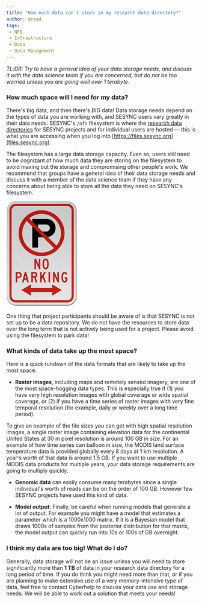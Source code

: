 ```yaml
---
title: "How much data can I store in my research data directory?"
author: qread
tags:
 - NFS
 - Infrastructure
 - Data
 - Data Management
---
```



*TL;DR: Try to have a general idea of your data storage needs, and discuss it with the data science team if you are concerned, but do not be too worried unless you are going well over 1 terabyte.* 

### How much space will I need for my data?

There's big data, and then there's *BIG* data! Data storage needs depend on the types of data you are working with, and SESYNC users vary greatly in their data needs. SESYNC's `/nfs` filesystem is where the [research data directories](https://cyberhelp.sesync.org/quickstart/research-data-directory.html) for SESYNC projects and for individual users are hosted &mdash; this is what you are accessing when you log into [https://files.sesync.org](files.sesync.org). 

The filesystem has a large data storage capacity. Even so, users still need to be cognizant of how much data they are storing on the filesystem to avoid maxing out the storage and compromising other people's work. We recommend that groups have a general idea of their data storage needs and discuss it with a member of the data science team if they have any concerns about being able to store all the data they need on SESYNC's filesystem.

![no parking](/assets/images/noparking.jpg)

One thing that project participants should be aware of is that SESYNC is not set up to be a data repository. We do not have the resources to store data over the long term that is not actively being used for a project. Please avoid using the filesystem to park data!  

### What kinds of data take up the most space?

Here is a quick rundown of the data formats that are likely to take up the most space.

- **Raster images**, including maps and remotely sensed imagery, are one of the most space-hogging data types. This is especially true if (1) you have very high resolution images with global coverage or wide spatial coverage, or (2) if you have a time series of raster images with very fine temporal resolution (for example, daily or weekly over a long time period). 

To give an example of the file sizes you can get with high spatial resolution images, a single raster image containing elevation data for the continental United States at 30 m pixel resolution is around 100 GB in size. For an example of how time series can balloon in size, the MODIS land surface temperature data is provided globally every 8 days at 1 km resolution. A year's worth of that data is around 1.5 GB. If you want to use multiple MODIS data products for multiple years, your data storage requirements are going to multiply quickly.

- **Genomic data** can easily consume many terabytes since a single individual's worth of reads can be on the order of 100 GB. However few SESYNC projects have used this kind of data.

- **Model output**: Finally, be careful when running models that generate a lot of output. For example you might have a model that estimates a parameter which is a 1000x1000 matrix. If it is a Bayesian model that draws 1000s of samples from the posterior distribution for that matrix, the model output can quickly run into 10s or 100s of GB overnight.

### I think my data are too big! What do I do?

Generally, data storage will not be an issue unless you will need to store significantly more than **1 TB** of data in your research data directory for a long period of time. If you do think you might need more than that, or if you are planning to make extensive use of a very memory-intensive type of data, feel free to contact Cyberhelp to discuss your data use and storage needs. We will be able to work out a solution that meets your needs!